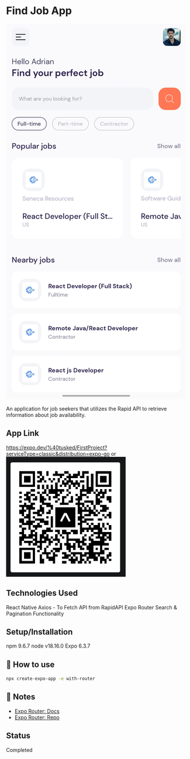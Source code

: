 # Find Job App
![Alt text](view.png)

An application for job seekers that utilizes the Rapid API to retrieve information about job availability.

## App Link
https://expo.dev/%40tusked/FirstProject?serviceType=classic&distribution=expo-go
or
![Alt text](app.png)

## Technologies Used
React Native
Axios - To Fetch API from RapidAPI
Expo Router
Search & Pagination Functionality

## Setup/Installation
npm 9.6.7
node v18.16.0
Expo 6.3.7

## 🚀 How to use

```sh
npx create-expo-app -e with-router
```

## 📝 Notes

- [Expo Router: Docs](https://expo.github.io/router)
- [Expo Router: Repo](https://github.com/expo/router)

## Status
Completed
